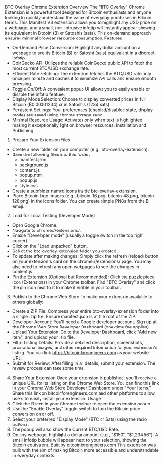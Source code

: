 BTC Overlay Chrome Extension
Overview
The "BTC Overlay" Chrome Extension is a powerful tool designed for Bitcoin enthusiasts and anyone looking to quickly understand the value of everyday purchases in Bitcoin terms. This Manifest V3 extension allows you to highlight any USD price on a webpage, and a small, non-intrusive infotip will instantly appear showing its equivalent in Bitcoin (₿) or Satoshis (sats). This on-demand approach ensures minimal browser resource consumption.
Features
* On-Demand Price Conversion: Highlight any dollar amount on a webpage to see its Bitcoin (₿) or Satoshi (sats) equivalent in a discreet infotip.
* CoinGecko API: Utilizes the reliable CoinGecko public API to fetch the most current BTC/USD exchange rate.
* Efficient Rate Fetching: The extension fetches the BTC/USD rate only once per minute and caches it to minimize API calls and ensure smooth browsing.
* Toggle On/Off: A convenient popup UI allows you to easily enable or disable the infotip feature.
* Display Mode Selection: Choose to display converted prices in full Bitcoin (₿0.00001234) or in Satoshis (1234 sats).
* Persistent Settings: Your preferences (enabled/disabled state, display mode) are saved using chrome.storage.sync.
* Minimal Resource Usage: Activates only when text is highlighted, making it exceptionally light on browser resources.
Installation and Publishing
1. Prepare Your Extension Files
* Create a new folder on your computer (e.g., btc-overlay-extension).
* Save the following files into this folder:
   * manifest.json
   * background.js
   * content.js
   * popup.html
   * popup.js
   * style.css
* Create a subfolder named icons inside btc-overlay-extension.
* Place Bitcoin logo images (e.g., bitcoin-16.png, bitcoin-48.png, bitcoin-128.png) in the icons folder. You can create simple PNGs from the ₿ emoji.
2. Load for Local Testing (Developer Mode)
* Open Google Chrome.
* Navigate to chrome://extensions/.
* Enable "Developer mode" (usually a toggle switch in the top right corner).
* Click on the "Load unpacked" button.
* Select the btc-overlay-extension folder you created.
* To update after making changes: Simply click the refresh (reload) button on your extension's card on the chrome://extensions/ page. You may also need to refresh any open webpages to see the changes in content.js.
* Pin the Extension (Optional but Recommended): Click the puzzle piece icon (Extensions) in your Chrome toolbar. Find "BTC Overlay" and click the pin icon next to it to make it visible in your toolbar.
3. Publish to the Chrome Web Store
To make your extension available to others globally:
* Create a ZIP File: Compress your entire btc-overlay-extension folder into a single .zip file. Ensure manifest.json is at the root of the ZIP.
* Developer Account: You'll need a Google developer account. Sign up at the Chrome Web Store Developer Dashboard (one-time fee applies).
* Upload Your Extension: Go to the Developer Dashboard, click "Add new item", and upload your .zip file.
* Fill in Listing Details: Provide a detailed description, screenshots, promotional images, and other required information for your extension's listing. You can link https://bitcoinforengineers.com as your website URL.
* Submit for Review: After filling in all details, submit your extension. The review process can take some time.
4. Share Your Extension
Once your extension is published, you'll receive a unique URL for its listing on the Chrome Web Store. You can find this link in your Chrome Web Store Developer Dashboard under "Your Items." Share this link on bitcoinforengineers.com and other platforms to allow users to easily install your extension.
Usage
1. Click the ₿ icon in your Chrome toolbar to open the extension popup.
2. Use the "Enable Overlay" toggle switch to turn the Bitcoin price conversion on or off.
3. Select your preferred "Display Mode" (BTC or Sats) using the radio buttons.
4. The popup will also show the Current BTC/USD Rate.
5. On any webpage, highlight a dollar amount (e.g., "$150", "$1,234.56"). A small infotip bubble will appear next to your selection, showing the Bitcoin equivalent.
Built by bitcoinforengineers.com
This extension was built with the aim of making Bitcoin more accessible and understandable in everyday contexts.

